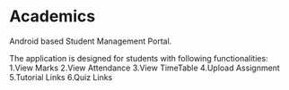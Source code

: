 # Academics
Android based Student Management Portal.

The application is designed for students with following functionalities:
1.View Marks
2.View Attendance
3.View TimeTable
4.Upload Assignment
5.Tutorial Links
6.Quiz Links
